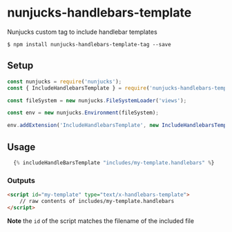 # nunjucks-handlebars-template
Nunjucks custom tag to include handlebar templates

```
$ npm install nunjucks-handlebars-template-tag --save
```

## Setup
```javascript
const nunjucks = require('nunjucks');
const { IncludeHandlebarsTemplate } = require('nunjucks-handlebars-template-tag');

const fileSystem = new nunjucks.FileSystemLoader('views');

const env = new nunjucks.Environment(fileSystem);

env.addExtension('IncludeHandlebarsTemplate', new IncludeHandlebarsTemplate());
```

## Usage

```javascript
  {% includeHandleBarsTemplate "includes/my-template.handlebars" %}
```

### Outputs
```html
<script id="my-template" type="text/x-handlebars-template">
    // raw contents of includes/my-template.handlebars
</script>
```
**Note** the `id` of the script matches the filename of the included file